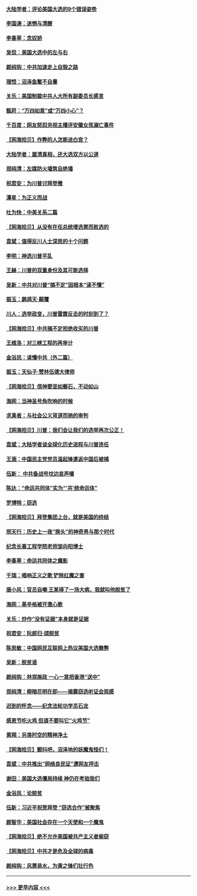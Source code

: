 #### [大陆学者：评论美国大选的9个错误姿势](../pages/nsc993/n12609586.md?t=12101852) 
#### [李国涛：迷惘与清醒](../pages/nsc993/n12607532.md?t=12101852) 
#### [李春草：念奴娇](../pages/nsc993/n12607083.md?t=12101852) 
#### [吴侃：美国大选中的左与右](../pages/nsc993/n12607054.md?t=12101852) 
#### [颜纯钩：中共加速走上自毁之路](../pages/nsc993/n12606473.md?t=12101852) 
#### [理悟：沼泽鱼鳖不自量](../pages/nsc993/n12606454.md?t=12101852) 
#### [关乐：美国制裁中共人大所有副委员长感言](../pages/nsc993/n12606442.md?t=12101852) 
#### [甄莳：“万四如意”或“万四小心”？](../pages/nsc993/n12606091.md?t=12101852) 
#### [千百度：网友怒怼央视主播评安徽女孩溺亡事件](../pages/nsc993/n12605370.md?t=12101852) 
#### [【网海拾贝】作弊的人怎能进白宫？](../pages/nsc993/n12603546.md?t=12101852) 
#### [大陆学者：厘清真相，还大选双方以公道](../pages/nsc993/n12603475.md?t=12101852) 
#### [郑纯清：左媒防火墙筑自绝墙](../pages/nsc993/n12602226.md?t=12101852) 
#### [祝君安：为川普讨拜登檄](../pages/nsc993/n12602199.md?t=12101852) 
#### [潭星：为正义而战](../pages/nsc993/n12600926.md?t=12101852) 
#### [吐为快：中美关系二篇](../pages/nsc993/n12600908.md?t=12101852) 
#### [【网海拾贝】从没有在任总统增选票而败选的](../pages/nsc993/n12600435.md?t=12101852) 
#### [袁斌：值得反川人士深思的十个问题](../pages/nsc993/n12600332.md?t=12101852) 
#### [李明：神选川普平乱](../pages/nsc993/n12599751.md?t=12101852) 
#### [王赫：川普的双重身份及其可能选择](../pages/nsc993/n12599723.md?t=12101852) 
#### [吴新：中共对川普“搞不定”因根本“读不懂”](../pages/nsc993/n12599502.md?t=12101852) 
#### [振玉：鹧鸪天‧颠覆](../pages/nsc993/n12599494.md?t=12101852) 
#### [川人：选举政变，川普雷霆反击的时刻到了？](../pages/nsc993/n12599291.md?t=12101852) 
#### [【网海拾贝】中共搞不定拒绝收买的川普](../pages/nsc993/n12598955.md?t=12101852) 
#### [王维洛：对三峡工程的再审计](../pages/nsc993/n12598436.md?t=12101852) 
#### [金浴凤：读懂中共（外二篇）](../pages/nsc993/n12597943.md?t=12101852) 
#### [振玉：天仙子‧赞林伍德大律师](../pages/nsc993/n12597929.md?t=12101852) 
#### [【网海拾贝】信神要坚如磐石，不动如山](../pages/nsc993/n12597901.md?t=12101852) 
#### [海网：当神圣号角吹响的时候](../pages/nsc993/n12595891.md?t=12101852) 
#### [求真者：与社会公义背道而驰的审判](../pages/nsc993/n12595868.md?t=12101852) 
#### [【网海拾贝】川普：我们会让我们的选举再次公正！](../pages/nsc993/n12594930.md?t=12101852) 
#### [袁斌：大陆学者谈全球化历史进程与川普连任](../pages/nsc993/n12594690.md?t=12101852) 
#### [王涵：中国民主党党员温起锋遣返中国后被捕](../pages/nsc993/n12594540.md?t=12101852) 
#### [伍新： 中共备战号坟边哀声嚎](../pages/nsc993/n12593086.md?t=12101852) 
#### [陈达：“命运共同体”实为“‘共’统命运体”](../pages/nsc993/n12590865.md?t=12101852) 
#### [罗博特：窃选](../pages/nsc993/n12590619.md?t=12101852) 
#### [【网海拾贝】拜登集团上台，就是美国的终结](../pages/nsc993/n12589725.md?t=12101852) 
#### [邢天行：历史上一夜“换头”的神奇男与那个时代](../pages/nsc993/n12589424.md?t=12101852) 
#### [纪念长春工程学院老师邹向阳博士](../pages/nsc993/n12585390.md?t=12101852) 
#### [李春草：命运共同体之魔影](../pages/nsc993/n12585026.md?t=12101852) 
#### [千瑞：唱响正义之歌 铲除红魔之害](../pages/nsc993/n12585002.md?t=12101852) 
#### [唐小风：官员自嘲 王某得了一场大病，我就叫他脱贫了](../pages/nsc993/n12584981.md?t=12101852) 
#### [海网：基辛格被开激心歌](../pages/nsc993/n12584946.md?t=12101852) 
#### [关乐：炒作“没有证据”本身就是证据](../pages/nsc993/n12583146.md?t=12101852) 
#### [祝君安：阮郎归‧颂脱贫](../pages/nsc993/n12583119.md?t=12101852) 
#### [陈思敏：中国网民互联网上热议美国大选舞弊](../pages/nsc993/n12582845.md?t=12101852) 
#### [吴新：脱贫谣](../pages/nsc993/n12580839.md?t=12101852) 
#### [颜纯钩：林郑施政 一心一意把香港“送中”](../pages/nsc993/n12580805.md?t=12101852) 
#### [郑纯清：柳暗花明在即——揭露窃选听证会观感](../pages/nsc993/n12580795.md?t=12101852) 
#### [迟到的怀念——纪念法轮功学员石龙](../pages/nsc993/n12580245.md?t=12101852) 
#### [感恩节吃火鸡  但请不要叫它“火鸡节”](../pages/nsc993/n12580252.md?t=12101852) 
#### [黄翔：另类时空的精神净土](../pages/nsc993/n12578638.md?t=12101852) 
#### [【网海拾贝】颤抖吧，沼泽地的妖魔鬼怪们！](../pages/nsc993/n12578552.md?t=12101852) 
#### [袁斌：中共推出“网络良民证”遭网友抨击](../pages/nsc993/n12578511.md?t=12101852) 
#### [谢田：美国大选僵局持续 神仍在考验我们](../pages/nsc993/n12577432.md?t=12101852) 
#### [金浴凤：论脱贫](../pages/nsc993/n12576386.md?t=12101852) 
#### [伍新：习近平祝贺拜登 “窃选合作”被聚焦](../pages/nsc993/n12576358.md?t=12101852) 
#### [颜智华：美国社会存在一个天使和一个魔鬼](../pages/nsc993/n12574299.md?t=12101852) 
#### [【网海拾贝】绝不允许美国被共产主义者偷窃](../pages/nsc993/n12573396.md?t=12101852) 
#### [【网海拾贝】中共才是危及全球的病毒](../pages/nsc993/n12571204.md?t=12101852) 
#### [颜纯钩：风萧易水，为黄之锋们壮行色](../pages/nsc993/n12571487.md?t=12101852) 

----
#### [ >>> 更早内容 <<< ](../indexes/nsc993-earlier.md)
